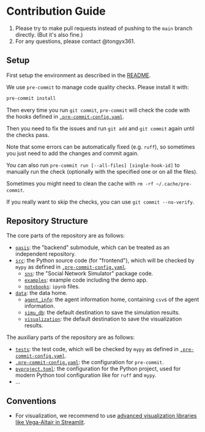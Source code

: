 # Contribution Guide

1. Please try to make pull requests instead of pushing to the `main` branch
   directly. (But it's also fine.)
2. For any questions, please contact @tongyx361.

## Setup

First setup the environment as described in the [README](../README.md#setup).

We use `pre-commit` to manage code quality checks. Please install it with:

```bash
pre-commit install
```

Then every time you run `git commit`, `pre-commit` will check the code with the
hooks defined in [`.pre-commit-config.yaml`](../.pre-commit-config.yaml).

Then you need to fix the issues and run `git add` and `git commit` again until
the checks pass.

Note that some errors can be automatically fixed (e.g. `ruff`), so sometimes you
just need to add the changes and commit again.

You can also run `pre-commit run [--all-files] [single-hook-id]` to manually run
the check (optionally with the specified one or on all the files).

Sometimes you might need to clean the cache with `rm -rf ~/.cache/pre-commit`.

If you really want to skip the checks, you can use `git commit --no-verify`.

## Repository Structure

The core parts of the repository are as follows:

- [`oasis`](../oasis): the "backend" submodule, which can be treated as an
  independent repository.
- [`src`](../src): the Python source code (for "frontend"), which will be
  checked by `mypy` as defined in
  [`.pre-commit-config.yaml`](../.pre-commit-config.yaml).
  - [`sns`](../src/sns): the "Social Network Simulator" package code.
  - [`examples`](../src/examples): example code including the demo app.
  - [`notebooks`](../src/notebooks): `ipynb` files.
- [`data`](../data): the data home.
  - [`agent_info`](../data/agent_info): the agent information home, containing
    `csv`s of the agent information.
  - [`simu_db`](../data/simu_db): the default destination to save the simulation
    results.
  - [`visualization`](../data/visualization): the default destination to save
    the visualization results.

The auxiliary parts of the repository are as follows:

- [`tests`](../tests): the test code, which will be checked by `mypy` as defined
  in [`.pre-commit-config.yaml`](../.pre-commit-config.yaml).
- [`.pre-commit-config.yaml`](../.pre-commit-config.yaml): the configuration for
  `pre-commit`.
- [`pyproject.toml`](../pyproject.toml): the configuration for the Python
  project, used for modern Python tool configuration like for `ruff` and `mypy`.
- ...

## Conventions

- For visualization, we recommend to use
  [advanced visualization libraries like Vega-Altair in Streamlit](https://docs.streamlit.io/develop/api-reference/charts/st.altair_chart).

